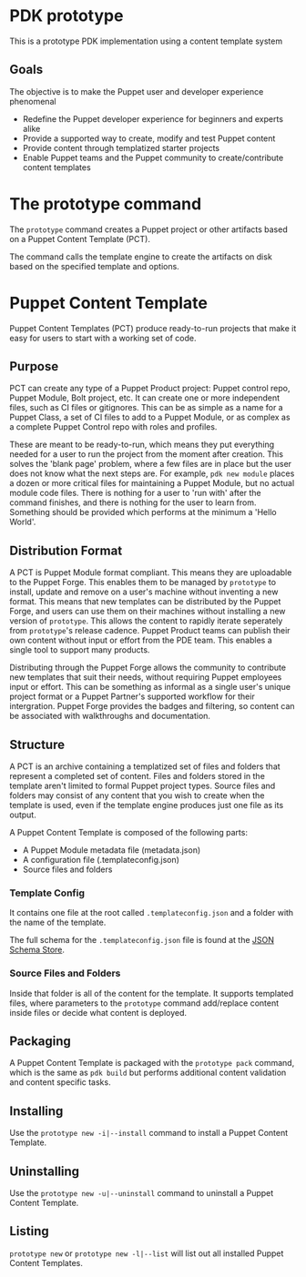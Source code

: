 # PDK prototype

This is a prototype PDK implementation using a content template system

## Goals

The objective is to make the Puppet user and developer experience phenomenal

- Redefine the Puppet developer experience for beginners and experts alike
- Provide a supported way to create, modify and test Puppet content
- Provide content through templatized starter projects
- Enable Puppet teams and the Puppet community to create/contribute content templates

# The prototype command

The `prototype` command creates a Puppet project or other artifacts based on a Puppet Content Template (PCT).

The command calls the template engine to create the artifacts on disk based on the specified template and options.

# Puppet Content Template

Puppet Content Templates (PCT) produce ready-to-run projects that make it easy for users to start with a working set of code.

## Purpose

PCT can create any type of a Puppet Product project: Puppet control repo, Puppet Module, Bolt project, etc. It can create one or more independent files, such as CI files or gitignores. This can be as simple as a name for a Puppet Class, a set of CI files to add to a Puppet Module, or as complex as a complete Puppet Control repo with roles and profiles.

These are meant to be ready-to-run, which means they put everything needed for a user to run the project from the moment after creation. This solves the 'blank page' problem, where a few files are in place but the user does not know what the next steps are. For example, `pdk new module` places a dozen or more critical files for maintaining a Puppet Module, but no actual module code files. There is nothing for a user to 'run with' after the command finishes, and there is nothing for the user to learn from. Something should be provided which performs at the minimum a 'Hello World'.

## Distribution Format

A PCT is Puppet Module format compliant. This means they are uploadable to the Puppet Forge. This enables them to be managed by `prototype` to install, update and remove on a user's machine without inventing a new format. This means that new templates can be distributed by the Puppet Forge, and users can use them on their machines without installing a new version of `prototype`. This allows the content to rapidly iterate seperately from `prototype`'s release cadence. Puppet Product teams can publish their own content without input or effort from the PDE team. This enables a single tool to support many products.

Distributing through the Puppet Forge allows the community to contribute new templates that suit their needs, without requiring Puppet employees input or effort. This can be something as informal as a single user's unique project format or a Puppet Partner's supported workflow for their intergration. Puppet Forge provides the badges and filtering, so content can be associated with walkthroughs and documentation.

## Structure

A PCT is an archive containing a templatized set of files and folders that represent a completed set of content. Files and folders stored in the template aren't limited to formal Puppet project types. Source files and folders may consist of any content that you wish to create when the template is used, even if the template engine produces just one file as its output.

A Puppet Content Template is composed of the following parts:

- A Puppet Module metadata file (metadata.json)
- A configuration file (.templateconfig.json)
- Source files and folders

### Template Config

It contains one file at the root called `.templateconfig.json` and a folder with the name of the template.

The full schema for the `.templateconfig.json` file is found at the [JSON Schema Store](http://json.schemastore.org/template).

### Source Files and Folders

Inside that folder is all of the content for the template. It supports templated files, where parameters to the `prototype` command add/replace content inside files or decide what content is deployed.

## Packaging

A Puppet Content Template is packaged with the `prototype pack` command, which is the same as `pdk build` but performs additional content validation and content specific tasks.

## Installing

Use the `prototype new -i|--install` command to install a Puppet Content Template.

## Uninstalling

Use the `prototype new -u|--uninstall` command to uninstall a Puppet Content Template.

## Listing

`prototype new` or `prototype new -l|--list` will list out all installed Puppet Content Templates.